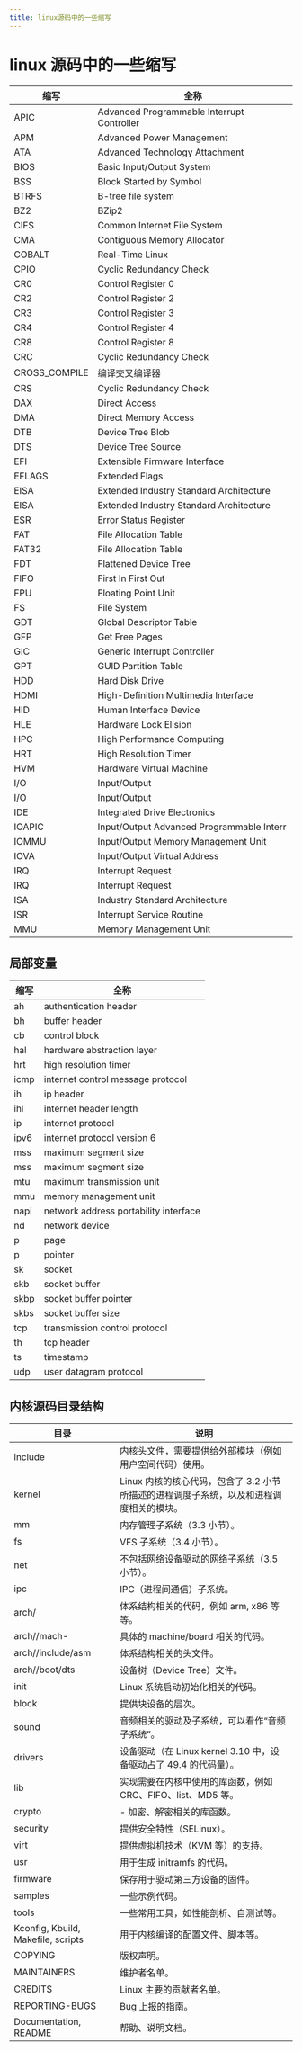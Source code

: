 ```yaml
---
title: linux源码中的一些缩写
---
```


# linux 源码中的一些缩写

| 缩写          | 全称                                       |
| ------------- | ------------------------------------------ |
| APIC          | Advanced Programmable Interrupt Controller |
| APM           | Advanced Power Management                  |
| ATA           | Advanced Technology Attachment             |
| BIOS          | Basic Input/Output System                  |
| BSS           | Block Started by Symbol                    |
| BTRFS         | B-tree file system                         |
| BZ2           | BZip2                                      |
| CIFS          | Common Internet File System                |
| CMA           | Contiguous Memory Allocator                |
| COBALT        | Real-Time Linux                            |
| CPIO          | Cyclic Redundancy Check                    |
| CR0           | Control Register 0                         |
| CR2           | Control Register 2                         |
| CR3           | Control Register 3                         |
| CR4           | Control Register 4                         |
| CR8           | Control Register 8                         |
| CRC           | Cyclic Redundancy Check                    |
| CROSS_COMPILE | 编译交叉编译器                             |
| CRS           | Cyclic Redundancy Check                    |
| DAX           | Direct Access                              |
| DMA           | Direct Memory Access                       |
| DTB           | Device Tree Blob                           |
| DTS           | Device Tree Source                         |
| EFI           | Extensible Firmware Interface              |
| EFLAGS        | Extended Flags                             |
| EISA          | Extended Industry Standard Architecture    |
| EISA          | Extended Industry Standard Architecture    |
| ESR           | Error Status Register                      |
| FAT           | File Allocation Table                      |
| FAT32         | File Allocation Table                      |
| FDT           | Flattened Device Tree                      |
| FIFO          | First In First Out                         |
| FPU           | Floating Point Unit                        |
| FS            | File System                                |
| GDT           | Global Descriptor Table                    |
| GFP           | Get Free Pages                             |
| GIC           | Generic Interrupt Controller               |
| GPT           | GUID Partition Table                       |
| HDD           | Hard Disk Drive                            |
| HDMI          | High-Definition Multimedia Interface       |
| HID           | Human Interface Device                     |
| HLE           | Hardware Lock Elision                      |
| HPC           | High Performance Computing                 |
| HRT           | High Resolution Timer                      |
| HVM           | Hardware Virtual Machine                   |
| I/O           | Input/Output                               |
| I/O           | Input/Output                               |
| IDE           | Integrated Drive Electronics               |
| IOAPIC        | Input/Output Advanced Programmable Interr  |
| IOMMU         | Input/Output Memory Management Unit        |
| IOVA          | Input/Output Virtual Address               |
| IRQ           | Interrupt Request                          |
| IRQ           | Interrupt Request                          |
| ISA           | Industry Standard Architecture             |
| ISR           | Interrupt Service Routine                  |
| MMU           | Memory Management Unit                     |

## 局部变量

| 缩写 | 全称                                  |
| ---- | ------------------------------------- |
| ah   | authentication header                 |
| bh   | buffer header                         |
| cb   | control block                         |
| hal  | hardware abstraction layer            |
| hrt  | high resolution timer                 |
| icmp | internet control message protocol     |
| ih   | ip header                             |
| ihl  | internet header length                |
| ip   | internet protocol                     |
| ipv6 | internet protocol version 6           |
| mss  | maximum segment size                  |
| mss  | maximum segment size                  |
| mtu  | maximum transmission unit             |
| mmu  | memory management unit                |
| napi | network address portability interface |
| nd   | network device                        |
| p    | page                                  |
| p    | pointer                               |
| sk   | socket                                |
| skb  | socket buffer                         |
| skbp | socket buffer pointer                 |
| skbs | socket buffer size                    |
| tcp  | transmission control protocol         |
| th   | tcp header                            |
| ts   | timestamp                             |
| udp  | user datagram protocol                |

## 内核源码目录结构

| 目录                               | 说明                                                                                    |
| ---------------------------------- | --------------------------------------------------------------------------------------- |
| include                            | 内核头文件，需要提供给外部模块（例如用户空间代码）使用。                                |
| kernel                             | Linux 内核的核心代码，包含了 3.2 小节所描述的进程调度子系统，以及和进程调度相关的模块。 |
| mm                                 | 内存管理子系统（3.3 小节）。                                                            |
| fs                                 | VFS 子系统（3.4 小节）。                                                                |
| net                                | 不包括网络设备驱动的网络子系统（3.5 小节）。                                            |
| ipc                                | IPC（进程间通信）子系统。                                                               |
| arch/                              | 体系结构相关的代码，例如 arm, x86 等等。                                                |
| arch//mach-                        | 具体的 machine/board 相关的代码。                                                       |
| arch//include/asm                  | 体系结构相关的头文件。                                                                  |
| arch//boot/dts                     | 设备树（Device Tree）文件。                                                             |
| init                               | Linux 系统启动初始化相关的代码。                                                        |
| block                              | 提供块设备的层次。                                                                      |
| sound                              | 音频相关的驱动及子系统，可以看作“音频子系统”。                                          |
| drivers                            | 设备驱动（在 Linux kernel 3.10 中，设备驱动占了 49.4 的代码量）。                       |
| lib                                | 实现需要在内核中使用的库函数，例如 CRC、FIFO、list、MD5 等。                            |
| crypto                             | - 加密、解密相关的库函数。                                                              |
| security                           | 提供安全特性（SELinux）。                                                               |
| virt                               | 提供虚拟机技术（KVM 等）的支持。                                                        |
| usr                                | 用于生成 initramfs 的代码。                                                             |
| firmware                           | 保存用于驱动第三方设备的固件。                                                          |
| samples                            | 一些示例代码。                                                                          |
| tools                              | 一些常用工具，如性能剖析、自测试等。                                                    |
| Kconfig, Kbuild, Makefile, scripts | 用于内核编译的配置文件、脚本等。                                                        |
| COPYING                            | 版权声明。                                                                              |
| MAINTAINERS                        | 维护者名单。                                                                            |
| CREDITS                            | Linux 主要的贡献者名单。                                                                |
| REPORTING-BUGS                     | Bug 上报的指南。                                                                        |
| Documentation, README              | 帮助、说明文档。                                                                        |
